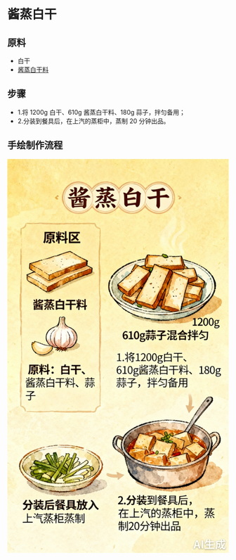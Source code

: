 # 酱蒸白干

## 原料
- 白干
- [酱蒸白干料](/配料/酱蒸白干料.md)

## 步骤
- 1.将 1200g 白干、610g 酱蒸白干料、180g 蒜子，拌匀备用；
- 2.分装到餐具后，在上汽的蒸柜中，蒸制 20 分钟出品。

## 手绘制作流程

![手绘制作流程](../images/蒸菜/酱蒸白干.jpg)
